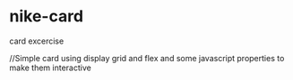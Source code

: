 # nike-card
card excercise

//Simple card using display grid and flex and some javascript properties to make them interactive
